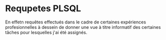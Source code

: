# Requpetes PLSQL 
En effetn requêtes effectués dans le cadre de certaines expériences profesionnelles à dessein de donner une vue à titre informatif des certaines tâches pour lesquelles j'ai été assignés.
